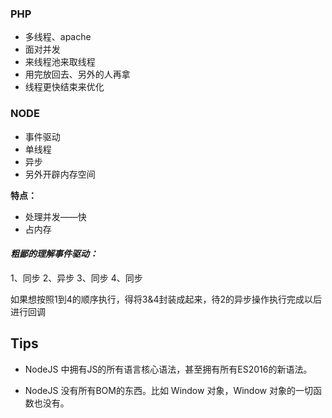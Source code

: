 ### PHP
- 多线程、apache
- 面对并发
- 来线程池来取线程
- 用完放回去、另外的人再拿
- 线程更快结束来优化


### NODE
- 事件驱动
- 单线程
- 异步
- 另外开辟内存空间

**特点：**
- 处理并发——快
- 占内存

#### *粗鄙的理解事件驱动：*

1、同步
2、异步
3、同步
4、同步

如果想按照1到4的顺序执行，得将3&4封装成起来，待2的异步操作执行完成以后进行回调

## Tips

- NodeJS 中拥有JS的所有语言核心语法，甚至拥有所有ES2016的新语法。

- NodeJS 没有所有BOM的东西。比如 Window 对象，Window 对象的一切函数也没有。